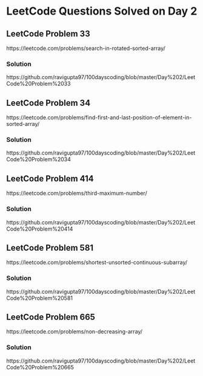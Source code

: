 <h1>LeetCode Questions Solved on Day 2</h1>

<h2>LeetCode Problem 33</h2>  https://leetcode.com/problems/search-in-rotated-sorted-array/
<h3>Solution</h3>  https://github.com/ravigupta97/100dayscoding/blob/master/Day%202/LeetCode%20Problem%2033

<h2>LeetCode Problem 34</h2>  https://leetcode.com/problems/find-first-and-last-position-of-element-in-sorted-array/
<h3>Solution</h3>  https://github.com/ravigupta97/100dayscoding/blob/master/Day%202/LeetCode%20Problem%2034

<h2>LeetCode Problem 414</h2>  https://leetcode.com/problems/third-maximum-number/
<h3>Solution</h3>  https://github.com/ravigupta97/100dayscoding/blob/master/Day%202/LeetCode%20Problem%20414

<h2>LeetCode Problem 581</h2>  https://leetcode.com/problems/shortest-unsorted-continuous-subarray/
<h3>Solution</h3>  https://github.com/ravigupta97/100dayscoding/blob/master/Day%202/LeetCode%20Problem%20581

<h2>LeetCode Problem 665</h2>  https://leetcode.com/problems/non-decreasing-array/
<h3>Solution</h3>  https://github.com/ravigupta97/100dayscoding/blob/master/Day%202/LeetCode%20Problem%20665


